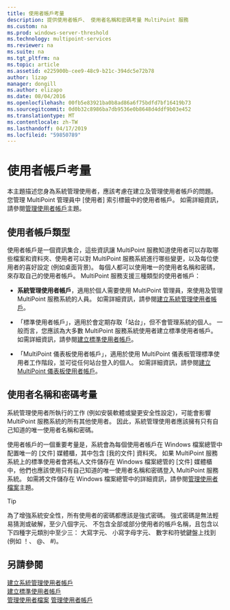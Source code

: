 ```yaml
---
title: 使用者帳戶考量
description: 提供使用者帳戶、 使用者名稱和密碼考量 MultiPoint 服務
ms.custom: na
ms.prod: windows-server-threshold
ms.technology: multipoint-services
ms.reviewer: na
ms.suite: na
ms.tgt_pltfrm: na
ms.topic: article
ms.assetid: e225900b-cee9-48c9-b21c-394dc5e72b78
author: lizap
manager: dongill
ms.author: elizapo
ms.date: 08/04/2016
ms.openlocfilehash: 00fb5e83921ba0b8ad86a6f75bdfd7bf16419b73
ms.sourcegitcommit: 0d0b32c8986ba7db9536e0b8648d4ddf9b03e452
ms.translationtype: MT
ms.contentlocale: zh-TW
ms.lasthandoff: 04/17/2019
ms.locfileid: "59850789"
---
```

# <a name="user-account-considerations"></a>使用者帳戶考量
本主題描述您身為系統管理使用者，應該考慮在建立及管理使用者帳戶的問題。 您管理 MultiPoint 管理員中 [使用者] 索引標籤中的使用者帳戶。 如需詳細資訊，請參閱[管理使用者帳戶](Manage-User-Accounts.md)主題。  
  
## <a name="user-account-types"></a>使用者帳戶類型  
使用者帳戶是一個資訊集合，這些資訊讓 MultiPoint 服務知道使用者可以存取哪些檔案和資料夾、使用者可以對 MultiPoint 服務系統進行哪些變更，以及每位使用者的喜好設定 (例如桌面背景)。 每個人都可以使用唯一的使用者名稱和密碼，來存取自己的使用者帳戶。 MultiPoint 服務支援三種類型的使用者帳戶：  
  
-   **系統管理使用者帳戶**，適用於個人需要使用 MultiPoint 管理員，來使用及管理 MultiPoint 服務系統的人員。 如需詳細資訊，請參閱[建立系統管理使用者帳戶](Create-an-Administrative-User-Account.md)。  
  
-   「標準使用者帳戶」，適用於會定期存取「站台」，但不會管理系統的個人。 一般而言，您應該為大多數 MultiPoint 服務系統使用者建立標準使用者帳戶。 如需詳細資訊，請參閱[建立標準使用者帳戶](Create-a-Standard-User-Account.md)。  
  
-   「MultiPoint 儀表板使用者帳戶」，適用於使用 MultiPoint 儀表板管理標準使用者工作階段，並可從任何站台登入的個人。 如需詳細資訊，請參閱[建立 MultiPoint 儀表板使用者帳戶](Create-a-MultiPoint-Dashboard-User-Account.md)。  
  
## <a name="user-name-and-password-considerations"></a>使用者名稱和密碼考量  
系統管理使用者所執行的工作 (例如安裝軟體或變更安全性設定)，可能會影響 MultiPoint 服務系統的所有其他使用者。 因此，系統管理使用者應該擁有只有自己知道的唯一使用者名稱和密碼。  
  
使用者帳戶的一個重要考量是，系統會為每個使用者帳戶在 Windows 檔案總管中配置唯一的 [文件] 媒體櫃，其中包含 [我的文件] 資料夾。 如果 MultiPoint 服務系統上的標準使用者會將私人文件儲存在 Windows 檔案總管的 [文件] 媒體櫃中，他們也應該使用只有自己知道的唯一使用者名稱和密碼登入 MultiPoint 服務系統。 如需將文件儲存在 Windows 檔案總管中的詳細資訊，請參閱[管理使用者檔案](Manage-User-Files.md)主題。  
  
> [!TIP]  
> 為了增強系統安全性，所有使用者的密碼都應該是強式密碼。 強式密碼是無法輕易猜測或破解，至少八個字元、 不包含全部或部分使用者的帳戶名稱，且包含以下四種字元類別中至少三： 大寫字元、 小寫字母字元、 數字和符號鍵盤上找到 (例如 ！、 @、 #)。  
  
## <a name="see-also"></a>另請參閱  
[建立系統管理使用者帳戶](Create-an-Administrative-User-Account.md)  
[建立標準使用者帳戶](Create-a-Standard-User-Account.md)  
[管理使用者檔案](Manage-User-Files.md)
[管理使用者帳戶](Manage-User-Accounts.md)
